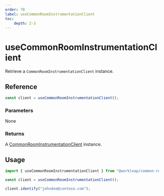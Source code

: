 ```yaml
---
order: 70
label: useCommonRoomInstrumentationClient
toc:
    depth: 2-3
---
```


# useCommonRoomInstrumentationClient

Retrieve a `CommonRoomInstrumentationClient` instance.

## Reference

```ts
const client = useCommonRoomInstrumentationClient();
```

### Parameters

None

### Returns

A [CommonRoomInstrumentationClient](./CommonRoomInstrumentationClient.md) instance.

## Usage

```ts !#3
import { useCommonRoomInstrumentationClient } from "@workleap/common-room/react";

const client = useCommonRoomInstrumentationClient();

client.identify("johndoe@contoso.com");
```
